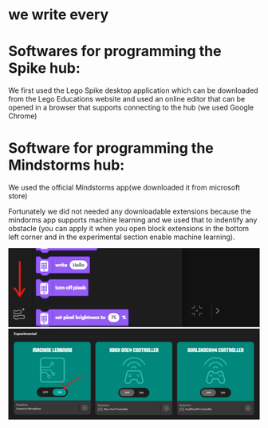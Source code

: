 # we write every 

# Softwares for programming the Spike hub:

We first used the Lego Spike desktop application which can be downloaded from the Lego Educations website 
and used an online editor that can be opened in a browser that supports connecting to the hub (we used Google Chrome)

# Software for programming the Mindstorms hub:

We used the official Mindstorms app(we downloaded it from microsoft store)

Fortunately we did not needed any downloadable extensions because the mindorms app supports machine learning and we used that
to indentify any obstacle (you can apply it when you open block extensions in the bottom left corner and in the experimental section enable machine learning).

<img src="block_extensions.png" alt="block extensions">

<img src="machine_learning_on.png" alt="machine learning enable">
